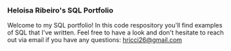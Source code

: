 ### Heloisa Ribeiro's SQL Portfolio

Welcome to my SQL portfolio! In this code respository you'll find examples of SQL that I've written. Feel free to have a look and don't hesitate to reach out via email if you have any questions: hricci26@gmail.com
